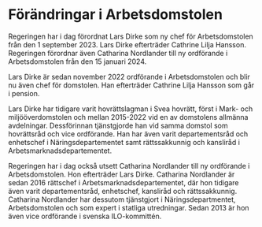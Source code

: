 # Förändringar i Arbetsdomstolen

Regeringen har i dag förordnat Lars Dirke som ny chef för Arbetsdomstolen från den 1 september 2023. Lars Dirke efterträder Cathrine Lilja Hansson. Regeringen förordnar även Catharina Nordlander till ny ordförande i Arbetsdomstolen från den 15 januari 2024.

Lars Dirke är sedan november 2022 ordförande i Arbetsdomstolen och blir nu även chef för domstolen. Han efterträder Cathrine Lilja Hansson som går i pension.

Lars Dirke har tidigare varit hovrättslagman i Svea hovrätt, först i Mark- och miljööverdomstolen och mellan 2015-2022 vid en av domstolens allmänna avdelningar. Dessförinnan tjänstgjorde han vid samma domstol som hovrättsråd och vice ordförande. Han har även varit departementsråd och enhetschef i Näringsdepartementet samt rättssakkunnig och kansliråd i Arbetsmarknadsdepartementet.

Regeringen har i dag också utsett Catharina Nordlander till ny ordförande i Arbetsdomstolen. Hon efterträder Lars Dirke. Catharina Nordlander är sedan 2016 rättschef i Arbetsmarknadsdepartementet, där hon tidigare även varit departementsråd, enhetschef, kansliråd och rättssakkunnig. Catharina Nordlander har dessutom tjänstgjort i Näringsdepartmentet, Arbetsdomstolen och som expert i statliga utredningar. Sedan 2013 är hon även vice ordförande i svenska ILO-kommittén.
